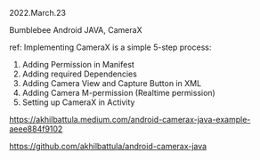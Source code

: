 2022.March.23

Bumblebee
Android JAVA, CameraX  



ref:
Implementing CameraX is a simple 5-step process:
1. Adding Permission in Manifest
2. Adding required Dependencies
3. Adding Camera View and Capture Button in XML
4. Adding Camera M-permission (Realtime permission)
5. Setting up CameraX in Activity

https://akhilbattula.medium.com/android-camerax-java-example-aeee884f9102

https://github.com/akhilbattula/android-camerax-java